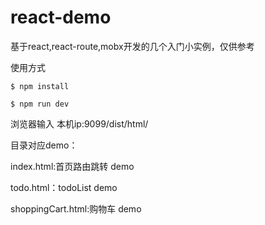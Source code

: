 # react-demo
基于react,react-route,mobx开发的几个入门小实例，仅供参考

使用方式

    $ npm install

    $ npm run dev

浏览器输入  本机ip:9099/dist/html/

目录对应demo：

index.html:首页路由跳转 demo

todo.html：todoList demo

shoppingCart.html:购物车 demo
